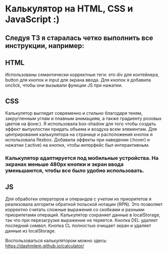 # Калькулятор на HTML, CSS и JavaScript :)

## Следуя ТЗ я старалась четко выполнить все инструкции, например:

## HTML

Использованы семантически корректные теги: это div для контейнера, button для кнопок и input для экрана ввода. Для кнопок я добавила onclick, чтобы они вызывали функции JS при нажатии. 

## CSS

Калькулятор выглядит современно и стильно благодаря теням, закругленным углам и плавным анимациям, а также градиенту розовых цветов на фоне:). Я использовала box-shadow для того чтобы создать эффект выпуклостии придать объема и воздуха всем элементам.
 Для центрирования калькулятора на странице и расположения кнопок я использовала flexbox. Добавила эффекты при наведении (:hover) и нажатии (:active) на кнопки, чтобы интерфейс был интерактивным.

### Калькулятор адаптируется под мобильные устройства. На экранах меньше 480px кнопки и экран ввода уменьшаются, чтобы все было удобно использовать.


## JS
Для обработки операторов и операндов с учетом их приоритетов я реализовала алгоритм обратной польской нотации (RPN). Это позволяет корректно считать сложные выражения со скобками и разными приоритетами операций. Калькулятор сохраняет данные в localStorage, так что при перезагрузке выражение не теряется. Кнопка DEL удаляет последний символ. Кнопка CL полностью очищает экран и удаляет данные из localStorage.


Воспользоваться калькулятором можно здесь: https://dashmlem.github.io/calculator/
